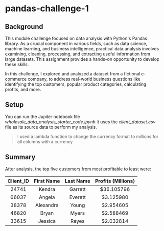 # pandas-challenge-1
## Background 
This module challenge focused on data analysis with Python's Pandas library. As a crucial component in various fields, such as data science, machine learning, and business intelligence, practical data analysis involves examining, cleaning, processing, and extracting useful information from large datasets. This assignment provides a hands-on opportunity to develop these skills.

In this challenge, I explored and analyzed a dataset from a fictional e-commerce company, to address real-world business questions like identifying the top customers, popular product categories, calculating profits, and more. 
## Setup
You can run the Jupiter notebook file *wholesale_data_analysis_starter_code.ipynb* It uses the *client_dataset.csv* file as its source data to perform my analysis. 
>I used a lambda function to change the currency format to millions for all columns with a currency
## Summary
After analysis, the top five customers from most profitable to least were:

|Client_ID |First Name| Last Name | Profits (Millions)| 
|:----------:|:----------:|:-----------:|:--------:|
|24741|Kendra|Garrett|$36.105796
|66037|Angela|Everett|$3.125980	
|38378|Alexandra|Young|$2.954605
|46820|Bryan|Myers|$2.588469		
|33615|Jessica|Reyes|$2.032814




